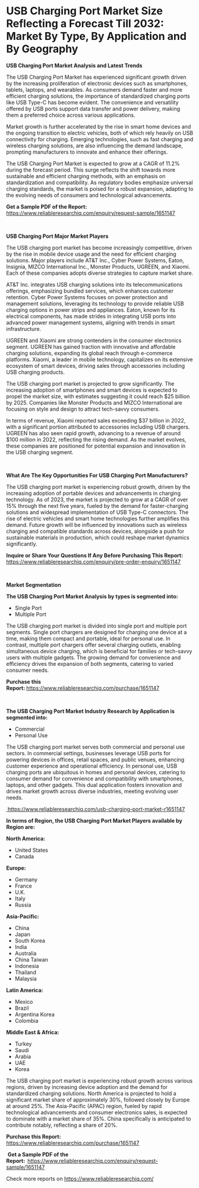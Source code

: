 <p><h1>USB Charging Port Market Size Reflecting a Forecast Till 2032: Market By Type, By Application and By Geography</h1></p><p><strong>USB Charging Port Market Analysis and Latest Trends</strong></p>
<p><p>The USB Charging Port Market has experienced significant growth driven by the increasing proliferation of electronic devices such as smartphones, tablets, laptops, and wearables. As consumers demand faster and more efficient charging solutions, the importance of standardized charging ports like USB Type-C has become evident. The convenience and versatility offered by USB ports support data transfer and power delivery, making them a preferred choice across various applications.</p><p>Market growth is further accelerated by the rise in smart home devices and the ongoing transition to electric vehicles, both of which rely heavily on USB connectivity for charging. Emerging technologies, such as fast charging and wireless charging solutions, are also influencing the demand landscape, prompting manufacturers to innovate and enhance their offerings.</p><p>The USB Charging Port Market is expected to grow at a CAGR of 11.2% during the forecast period. This surge reflects the shift towards more sustainable and efficient charging methods, with an emphasis on standardization and compatibility. As regulatory bodies emphasize universal charging standards, the market is poised for a robust expansion, adapting to the evolving needs of consumers and technological advancements.</p></p>
<p><strong>Get a Sample PDF of the Report:&nbsp;</strong> <a href="https://www.reliableresearchiq.com/enquiry/request-sample/1651147?utm_campaign=1129&utm_medium=2&utm_source=Github&utm_content=ia&utm_term=06022025&utm_id=usb-charging-port">https://www.reliableresearchiq.com/enquiry/request-sample/1651147</a></p>
<p>&nbsp;</p>
<p><strong>USB Charging Port Major Market Players</strong></p>
<p><p>The USB charging port market has become increasingly competitive, driven by the rise in mobile device usage and the need for efficient charging solutions. Major players include AT&T Inc., Cyber Power Systems, Eaton, Insignia, MIZCO International Inc., Monster Products, UGREEN, and Xiaomi. Each of these companies adopts diverse strategies to capture market share.</p><p>AT&T Inc. integrates USB charging solutions into its telecommunications offerings, emphasizing bundled services, which enhances customer retention. Cyber Power Systems focuses on power protection and management solutions, leveraging its technology to provide reliable USB charging options in power strips and appliances. Eaton, known for its electrical components, has made strides in integrating USB ports into advanced power management systems, aligning with trends in smart infrastructure.</p><p>UGREEN and Xiaomi are strong contenders in the consumer electronics segment. UGREEN has gained traction with innovative and affordable charging solutions, expanding its global reach through e-commerce platforms. Xiaomi, a leader in mobile technology, capitalizes on its extensive ecosystem of smart devices, driving sales through accessories including USB charging products.</p><p>The USB charging port market is projected to grow significantly. The increasing adoption of smartphones and smart devices is expected to propel the market size, with estimates suggesting it could reach $25 billion by 2025. Companies like Monster Products and MIZCO International are focusing on style and design to attract tech-savvy consumers.</p><p>In terms of revenue, Xiaomi reported sales exceeding $37 billion in 2022, with a significant portion attributed to accessories including USB chargers. UGREEN has also seen rapid growth, advancing to a revenue of around $100 million in 2022, reflecting the rising demand. As the market evolves, these companies are positioned for potential expansion and innovation in the USB charging segment.</p></p>
<p>&nbsp;</p>
<p><strong>What Are The Key Opportunities For USB Charging Port Manufacturers?</strong></p>
<p><p>The USB charging port market is experiencing robust growth, driven by the increasing adoption of portable devices and advancements in charging technology. As of 2023, the market is projected to grow at a CAGR of over 15% through the next five years, fueled by the demand for faster-charging solutions and widespread implementation of USB Type-C connectors. The rise of electric vehicles and smart home technologies further amplifies this demand. Future growth will be influenced by innovations such as wireless charging and compatible standards across devices, alongside a push for sustainable materials in production, which could reshape market dynamics significantly.</p></p>
<p><strong>Inquire or Share Your Questions If Any Before Purchasing This Report:</strong> <a href="https://www.reliableresearchiq.com/enquiry/pre-order-enquiry/1651147?utm_campaign=1129&utm_medium=2&utm_source=Github&utm_content=ia&utm_term=06022025&utm_id=usb-charging-port">https://www.reliableresearchiq.com/enquiry/pre-order-enquiry/1651147</a></p>
<p>&nbsp;</p>
<p><strong>Market Segmentation</strong></p>
<p><strong>The USB Charging Port Market Analysis by types is segmented into:</strong></p>
<p><ul><li>Single Port</li><li>Multiple Port</li></ul></p>
<p><p>The USB charging port market is divided into single port and multiple port segments. Single port chargers are designed for charging one device at a time, making them compact and portable, ideal for personal use. In contrast, multiple port chargers offer several charging outlets, enabling simultaneous device charging, which is beneficial for families or tech-savvy users with multiple gadgets. The growing demand for convenience and efficiency drives the expansion of both segments, catering to varied consumer needs.</p></p>
<p><strong>Purchase this Report:&nbsp;</strong><a href="https://www.reliableresearchiq.com/purchase/1651147?utm_campaign=1129&utm_medium=2&utm_source=Github&utm_content=ia&utm_term=06022025&utm_id=usb-charging-port">https://www.reliableresearchiq.com/purchase/1651147</a></p>
<p>&nbsp;</p>
<p><strong>The USB Charging Port Market Industry Research by Application is segmented into:</strong></p>
<p><ul><li>Commercial</li><li>Personal Use</li></ul></p>
<p><p>The USB charging port market serves both commercial and personal use sectors. In commercial settings, businesses leverage USB ports for powering devices in offices, retail spaces, and public venues, enhancing customer experience and operational efficiency. In personal use, USB charging ports are ubiquitous in homes and personal devices, catering to consumer demand for convenience and compatibility with smartphones, laptops, and other gadgets. This dual application fosters innovation and drives market growth across diverse industries, meeting evolving user needs.</p></p>
<p><a href="https://www.reliableresearchiq.com/usb-charging-port-market-r1651147?utm_campaign=1129&utm_medium=2&utm_source=Github&utm_content=ia&utm_term=06022025&utm_id=usb-charging-port">&nbsp;https://www.reliableresearchiq.com/usb-charging-port-market-r1651147</a></p>
<p><strong>In terms of Region, the USB Charging Port Market Players available by Region are:</strong></p>
<p>
    <p> <strong> North America: </strong>
        <ul>
            <li>United States</li>
            <li>Canada</li>
        </ul>
        </p> 
    <p> <strong> Europe: </strong>
        <ul>
            <li>Germany</li>
            <li>France</li>
            <li>U.K.</li>
            <li>Italy</li>
            <li>Russia</li>
        </ul>
        </p> 
    <p> <strong> Asia-Pacific: </strong>
        <ul>
            <li>China</li>
            <li>Japan</li>
            <li>South Korea</li>
            <li>India</li>
            <li>Australia</li>
            <li>China Taiwan</li>
            <li>Indonesia</li>
            <li>Thailand</li>
            <li>Malaysia</li>
        </ul>
        </p> 
    <p> <strong> Latin America: </strong>
        <ul>
            <li>Mexico</li>
            <li>Brazil</li>
            <li>Argentina Korea</li>
            <li>Colombia</li>
        </ul>
        </p> 
    <p> <strong> Middle East & Africa: </strong>
        <ul>
            <li>Turkey</li>
            <li>Saudi</li>
            <li>Arabia</li>
            <li>UAE</li>
            <li>Korea</li>
        </ul>
    </p>
    </p>
<p><p>The USB charging port market is experiencing robust growth across various regions, driven by increasing device adoption and the demand for standardized charging solutions. North America is projected to hold a significant market share of approximately 30%, followed closely by Europe at around 25%. The Asia-Pacific (APAC) region, fueled by rapid technological advancements and consumer electronics sales, is expected to dominate with a market share of 35%. China specifically is anticipated to contribute notably, reflecting a share of 20%.</p></p>
<p><strong>Purchase this Report: </strong><a href="https://www.reliableresearchiq.com/purchase/1651147?utm_campaign=1129&utm_medium=2&utm_source=Github&utm_content=ia&utm_term=06022025&utm_id=usb-charging-port">https://www.reliableresearchiq.com/purchase/1651147</a></p>
<p>&nbsp;<strong>Get a Sample PDF of the Report:&nbsp;&nbsp;</strong><a href="https://www.reliableresearchiq.com/enquiry/request-sample/1651147?utm_campaign=1129&utm_medium=2&utm_source=Github&utm_content=ia&utm_term=06022025&utm_id=usb-charging-port">https://www.reliableresearchiq.com/enquiry/request-sample/1651147</a></p>
<p><strong></strong></p>
<p>Check more reports on <a href="https://www.reliableresearchiq.com/?utm_campaign=1129&utm_medium=2&utm_source=Github&utm_content=ia&utm_term=06022025&utm_id=usb-charging-port">https://www.reliableresearchiq.com/</a></p>